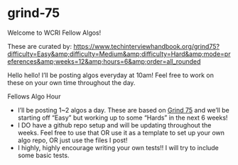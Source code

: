 # grind-75

Welcome to WCRI Fellow Algos!

These are curated by: https://www.techinterviewhandbook.org/grind75?difficulty=Easy&amp;difficulty=Medium&amp;difficulty=Hard&amp;mode=preferences&amp;weeks=12&amp;hours=6&amp;order=all_rounded

Hello hello! I’ll be posting algos everyday at 10am! Feel free to work on these on your own time throughout the day. 

Fellows Algo Hour
- I’ll be posting 1~2 algos a day. These are based on [Grind 75](https://www.techinterviewhandbook.org/grind75) and we’ll be starting off “Easy” but working up to some “Hards” in the next 6 weeks! 
- I DO have a github repo setup and will be updating throughout the weeks. Feel free to use that OR use it as a template to set up your own algo repo, OR just use the files I post!
- I highly, highly encourage writing your own tests!! I will try to include some basic tests.